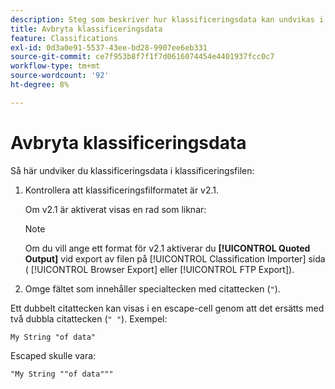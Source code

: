 ```yaml
---
description: Steg som beskriver hur klassificeringsdata kan undvikas i klassificeringsfilen.
title: Avbryta klassificeringsdata
feature: Classifications
exl-id: 0d3a0e91-5537-43ee-bd28-9907ee6eb331
source-git-commit: ce7f953b8f7f1f7d0616074454e4401937fcc0c7
workflow-type: tm+mt
source-wordcount: '92'
ht-degree: 8%

---
```


# Avbryta klassificeringsdata

Så här undviker du klassificeringsdata i klassificeringsfilen:

<!--Meike, please check this page against orginal. It might be missing information. -->

1. Kontrollera att klassificeringsfilformatet är v2.1.

   Om v2.1 är aktiverat visas en rad som liknar:

   >[!NOTE]
   >
   >Om du vill ange ett format för v2.1 aktiverar du **[!UICONTROL Quoted Output]** vid export av filen på [!UICONTROL Classification Importer] sida ( [!UICONTROL Browser Export] eller [!UICONTROL FTP Export]).

1. Omge fältet som innehåller specialtecken med citattecken (`"`).

Ett dubbelt citattecken kan visas i en escape-cell genom att det ersätts med två dubbla citattecken (`" "`). Exempel:

```
My String "of data"
```

Escaped skulle vara:

```
"My String ""of data"""
```
